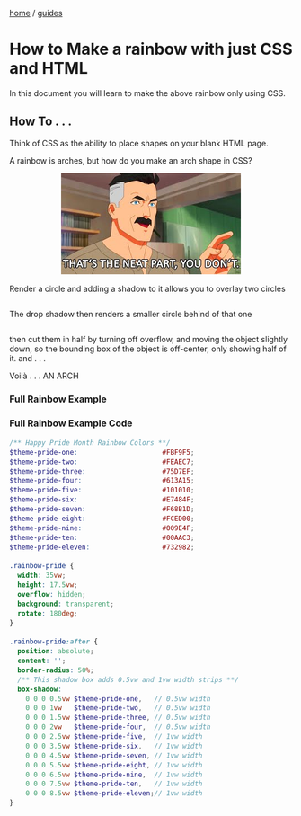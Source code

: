 <p><a href="/">home</a> / <a href="/guides">guides</a></p>
<div class="rainbow-retro"></div>

# How to Make a rainbow with just CSS and HTML


<div class="guide-5830-l01"></div>

<p>In this document you will learn to make the above rainbow only using CSS. </p>

<p class="spacers"> </p>

## How To . . . 


<p>Think of CSS as the ability to place shapes on your blank HTML page. </p>

<p>A rainbow is arches, but how do you make an arch shape in CSS?</p>

<div align="center">
  <img src="/assets/media/images/guides/images/neatpartyoudont.jpg" />
</div>

<p>Render a circle and adding a shadow to it allows you to overlay two circles</p>

```css

```
<p class="spacers"> </p>

<div class="guide-5830-l05"></div>

<p>The drop shadow then renders a smaller circle behind of that one</p>

```css

```

<p class="spacers"> </p>

<div class="guide-5830-l06"></div>


<p class="spacers"> </p>

<p>then cut them in half by turning off overflow, and moving the object slightly down, so the bounding box of the object is off-center, only showing half of it. and . . . </p>

<p>Voilà . . . AN ARCH</p>

<div class="guide-5830-l07"></div>

<p class="spacers"> </p>

### Full Rainbow Example

<div class="guide-container-rainbow-pride">
  <div class="guide-rainbow-pride"></div>
</div>


<p class="spacers"> </p>

### Full Rainbow Example Code

```scss
/** Happy Pride Month Rainbow Colors **/
$theme-pride-one:                     #FBF9F5;
$theme-pride-two:                     #FEAEC7;
$theme-pride-three:                   #75D7EF;
$theme-pride-four:                    #613A15;
$theme-pride-five:                    #101010;
$theme-pride-six:                     #E7484F;
$theme-pride-seven:                   #F68B1D;
$theme-pride-eight:                   #FCED00;
$theme-pride-nine:                    #009E4F;
$theme-pride-ten:                     #00AAC3;
$theme-pride-eleven:                  #732982;

.rainbow-pride {
  width: 35vw;
  height: 17.5vw;
  overflow: hidden;
  background: transparent;
  rotate: 180deg;
}

.rainbow-pride:after {
  position: absolute;
  content: '';
  border-radius: 50%;
  /** This shadow box adds 0.5vw and 1vw width strips **/
  box-shadow:
    0 0 0 0.5vw $theme-pride-one,   // 0.5vw width
    0 0 0 1vw   $theme-pride-two,   // 0.5vw width
    0 0 0 1.5vw $theme-pride-three, // 0.5vw width
    0 0 0 2vw   $theme-pride-four,  // 0.5vw width
    0 0 0 2.5vw $theme-pride-five,  // 1vw width
    0 0 0 3.5vw $theme-pride-six,   // 1vw width
    0 0 0 4.5vw $theme-pride-seven, // 1vw width
    0 0 0 5.5vw $theme-pride-eight, // 1vw width
    0 0 0 6.5vw $theme-pride-nine,  // 1vw width
    0 0 0 7.5vw $theme-pride-ten,   // 1vw width
    0 0 0 8.5vw $theme-pride-eleven;// 1vw width
}
```
<p class="spacers"> </p>

